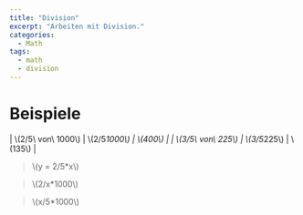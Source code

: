 ```yaml
---
title: "Division"
excerpt: "Arbeiten mit Division."
categories:
  - Math
tags:
  - math
  - division
---
```


# Beispiele

| \\(2/5\\ von\\ 1000\\) |  \\(2/5*1000\\) | \\(400\\) |
| \\(3/5\\ von\\ 225\\) |  \\(3/5*225\\) | \\(135\\) |

> \\(y = 2/5*x\\)
<div id="plotDivisionVon"></div>
<script>plotGraph("2/5*x", "plotDivisionVon", 0, 1000);</script>

> \\(2/x*1000\\)
<div id="plotDivisionDivident"></div>
<script>plotGraph("2/x*1000", "plotDivisionDivident", 0, 10);</script>

> \\(x/5*1000\\)
<div id="plotDivisionDivisor"></div>
<script>plotGraph("x/5*1000", "plotDivisionDivisor", 0, 10);</script>



